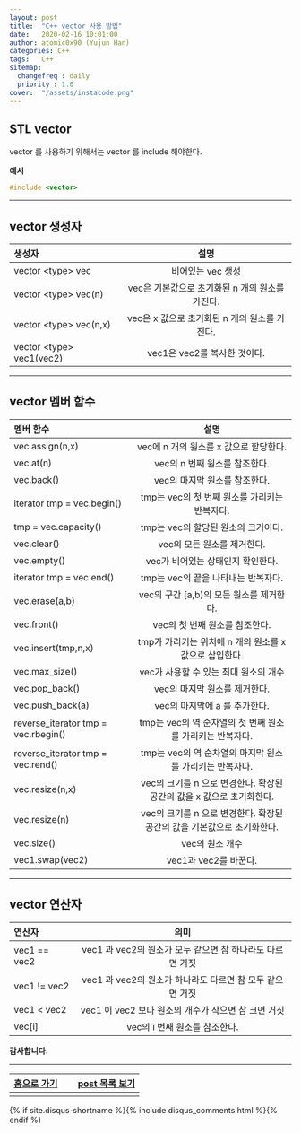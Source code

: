 ```yaml
---
layout: post
title:  "C++ vector 사용 방법"
date:   2020-02-16 10:01:00
author: atomic0x90 (Yujun Han)
categories: C++
tags:   C++
sitemap:
  changefreq : daily
  priority : 1.0
cover:  "/assets/instacode.png"
---
```


## STL vector

vector 를 사용하기 위해서는 vector 를 include 해야한다.

**예시**
```cpp
#include <vector>
```

---

## vector 생성자

생성자				|설명
:------				|:------:
vector \<type\>	vec		|비어있는 vec 생성
vector \<type\> vec(n)		|vec은 기본값으로 초기화된 n 개의 원소를 가진다.
vector \<type\> vec(n,x)	|vec은 x 값으로 초기화된 n 개의 원소를 가진다.
vector \<type\> vec1(vec2)	|vec1은 vec2를 복사한 것이다.


---

## vector 멤버 함수


멤버 함수				|설명
:------					|:------:
vec.assign(n,x) 			|vec에 n 개의 원소를 x 값으로 할당한다.
vec.at(n)				|vec의 n 번째 원소를 참조한다.
vec.back()				|vec의 마지막 원소를 참조한다.
iterator tmp = vec.begin()		|tmp는 vec의 첫 번째 원소를 가리키는 반복자다.
tmp = vec.capacity()			|tmp는 vec의 할당된 원소의 크기이다.
vec.clear()				|vec의 모든 원소를 제거한다.
vec.empty()				|vec가 비어있는 상태인지 확인한다.
iterator tmp = vec.end()		|tmp는 vec의 끝을 나타내는 반복자다.
vec.erase(a,b)				|vec의 구간 [a,b)의 모든 원소를 제거한다.
vec.front()				|vec의 첫 번째 원소를 참조한다.
vec.insert(tmp,n,x)			|tmp가 가리키는 위치에 n 개의 원소를 x 값으로 삽입한다.
vec.max_size()				|vec가 사용할 수 있는 최대 원소의 개수
vec.pop_back()				|vec의 마지막 원소를 제거한다.
vec.push_back(a)			|vec의 마지막에 a 를 추가한다.
reverse_iterator tmp = vec.rbegin()	|tmp는 vec의 역 순차열의 첫 번째 원소를 가리키는 반복자다.
reverse_iterator tmp = vec.rend()	|tmp는 vec의 역 순차열의 마지막 원소를 가리키는 반복자다.
vec.resize(n,x)				|vec의 크기를 n 으로 변경한다. 확장된 공간의 값을 x 값으로 초기화한다.
vec.resize(n)				|vec의 크기를 n 으로 변경한다. 확장된 공간의 값을 기본값으로 초기화한다.
vec.size()				|vec의 원소 개수
vec1.swap(vec2)				|vec1과 vec2를 바꾼다.

---

## vector 연산자

연산자			|의미
:------			|:------:
vec1 == vec2		|vec1 과 vec2의 원소가 모두 같으면 참 하나라도 다르면 거짓
vec1 != vec2		|vec1 과 vec2의 원소가 하나라도 다르면 참 모두 같으면 거짓
vec1 < vec2		|vec1 이 vec2 보다 원소의 개수가 작으면 참 크면 거짓
vec[i]			|vec의 i 번째 원소를 참조한다.



**감사합니다.**

---



[홈으로 가기][01]       |&nbsp;                                 |[post 목록 보기][02]
:------:                |:------:                               |:------:
                        |                                       |


[01]: https://atomic0x90.github.io/ "home"
[02]: https://atomic0x90.github.io/posts/ "posts"

{% if site.disqus-shortname %}{% include disqus_comments.html %}{% endif %}


